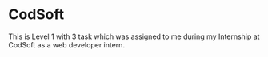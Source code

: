 # CodSoft
This is Level 1 with 3 task  which was assigned to me during my Internship at CodSoft as a web developer intern. 
